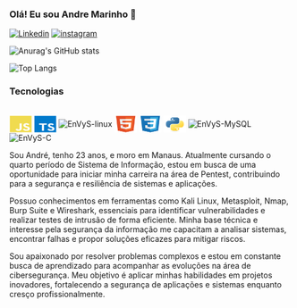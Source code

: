 
### Olá! Eu sou Andre Marinho 👋

[![Linkedin](https://img.shields.io/badge/LinkedIn-0077B5?style=for-the-badge&logo=linkedin&logoColor=white)](https://www.linkedin.com/in/andré-marinho-4a30a7219/)
[![instagram](https://img.shields.io/badge/Instagram-E4405F?style=for-the-badge&logo=instagram&logoColor=white)](https://www.instagram.com/envysz_/)

![Anurag's GitHub stats](https://github-readme-stats.vercel.app/api?username=iEnVyS&show_icons=true&theme=transparent)

![Top Langs](https://github-readme-stats.vercel.app/api/top-langs/?username=iEnVyS&layout=compact)

### Tecnologias 

<div style="display: inline_block"><br>
  <img align="center" alt="EnVyS-JS" height="30" width="40" src="https://raw.githubusercontent.com/devicons/devicon/master/icons/javascript/javascript-plain.svg">
  <img align="center" alt="EnVyS-TS" height="30" width="40" src="https://raw.githubusercontent.com/devicons/devicon/master/icons/typescript/typescript-plain.svg">
  <img align="center" alt="EnVyS-linux" height="30" width="40" src="https://cdn.jsdelivr.net/gh/devicons/devicon@latest/icons/linux/linux-original.svg">
  <img align="center" alt="EnVyS-HTML" height="30" width="40" src="https://raw.githubusercontent.com/devicons/devicon/master/icons/html5/html5-original.svg">
  <img align="center" alt="EnVyS-CSS" height="30" width="40" src="https://raw.githubusercontent.com/devicons/devicon/master/icons/css3/css3-original.svg">
  <img align="center" alt="EnVyS-Python" height="30" width="40" src="https://raw.githubusercontent.com/devicons/devicon/master/icons/python/python-original.svg">
  <img align="center" alt="EnVyS-MySQL" height="30" width="40" src="https://cdn.jsdelivr.net/gh/devicons/devicon@latest/icons/mysql/mysql-original-wordmark.svg">
  <img align="center" alt="EnVyS-C" height="30" width="40" src="https://cdn.jsdelivr.net/gh/devicons/devicon@latest/icons/c/c-original.svg">
</div>
  
  
Sou André, tenho 23 anos, e moro em Manaus. Atualmente cursando o quarto período de Sistema de Informação, estou em busca de uma oportunidade para iniciar minha carreira na área de Pentest, contribuindo para a segurança e resiliência de sistemas e aplicações.

Possuo conhecimentos em ferramentas como Kali Linux, Metasploit, Nmap, Burp Suite e Wireshark, essenciais para identificar vulnerabilidades e realizar testes de intrusão de forma eficiente. Minha base técnica e interesse pela segurança da informação me capacitam a analisar sistemas, encontrar falhas e propor soluções eficazes para mitigar riscos.

Sou apaixonado por resolver problemas complexos e estou em constante busca de aprendizado para acompanhar as evoluções na área de cibersegurança. Meu objetivo é aplicar minhas habilidades em projetos inovadores, fortalecendo a segurança de aplicações e sistemas enquanto cresço profissionalmente.

